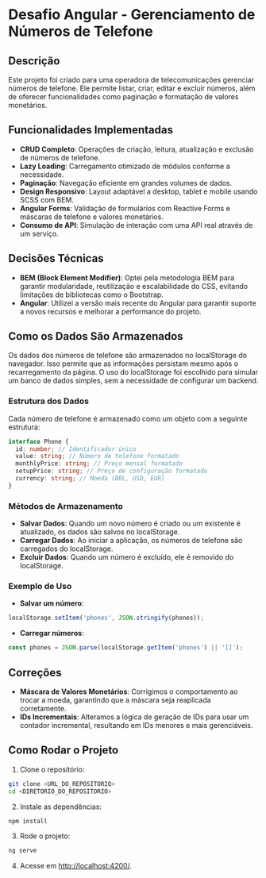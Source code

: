 
# Desafio Angular - Gerenciamento de Números de Telefone

## Descrição

Este projeto foi criado para uma operadora de telecomunicações gerenciar números de telefone. Ele permite listar, criar, editar e excluir números, além de oferecer funcionalidades como paginação e formatação de valores monetários.

## Funcionalidades Implementadas

- **CRUD Completo**: Operações de criação, leitura, atualização e exclusão de números de telefone.
- **Lazy Loading**: Carregamento otimizado de módulos conforme a necessidade.
- **Paginação**: Navegação eficiente em grandes volumes de dados.
- **Design Responsivo**: Layout adaptável a desktop, tablet e mobile usando SCSS com BEM.
- **Angular Forms**: Validação de formulários com Reactive Forms e máscaras de telefone e valores monetários.
- **Consumo de API**: Simulação de interação com uma API real através de um serviço.

## Decisões Técnicas

- **BEM (Block Element Modifier)**: Optei pela metodologia BEM para garantir modularidade, reutilização e escalabilidade do CSS, evitando limitações de bibliotecas como o Bootstrap.
- **Angular**: Utilizei a versão mais recente do Angular para garantir suporte a novos recursos e melhorar a performance do projeto.

## Como os Dados São Armazenados

Os dados dos números de telefone são armazenados no localStorage do navegador. Isso permite que as informações persistam mesmo após o recarregamento da página. O uso do localStorage foi escolhido para simular um banco de dados simples, sem a necessidade de configurar um backend.

### Estrutura dos Dados

Cada número de telefone é armazenado como um objeto com a seguinte estrutura:

```typescript
interface Phone {
  id: number; // Identificador único
  value: string; // Número de telefone formatado
  monthlyPrice: string; // Preço mensal formatado
  setupPrice: string; // Preço de configuração formatado
  currency: string; // Moeda (BRL, USD, EUR)
}
```

### Métodos de Armazenamento

- **Salvar Dados**: Quando um novo número é criado ou um existente é atualizado, os dados são salvos no localStorage.
- **Carregar Dados**: Ao iniciar a aplicação, os números de telefone são carregados do localStorage.
- **Excluir Dados**: Quando um número é excluído, ele é removido do localStorage.

### Exemplo de Uso

- **Salvar um número**:

```typescript
localStorage.setItem('phones', JSON.stringify(phones));
```

- **Carregar números**:

```typescript
const phones = JSON.parse(localStorage.getItem('phones') || '[]');
```

## Correções

- **Máscara de Valores Monetários**: Corrigimos o comportamento ao trocar a moeda, garantindo que a máscara seja reaplicada corretamente.
- **IDs Incrementais**: Alteramos a lógica de geração de IDs para usar um contador incremental, resultando em IDs menores e mais gerenciáveis.

## Como Rodar o Projeto

1. Clone o repositório:

```bash
git clone <URL_DO_REPOSITORIO>
cd <DIRETORIO_DO_REPOSITORIO>
```

2. Instale as dependências:

```bash
npm install
```

3. Rode o projeto:

```bash
ng serve
```

4. Acesse em [http://localhost:4200/](http://localhost:4200/).

